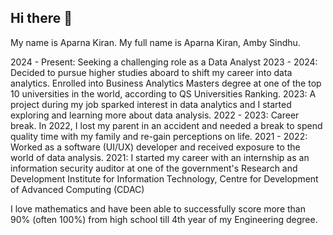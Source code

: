 ## Hi there 👋

My name is Aparna Kiran.
My full name is Aparna Kiran, Amby Sindhu.

2024 - Present: Seeking a challenging role as a Data Analyst 
2023 - 2024: Decided to pursue higher studies aboard to shift my career into data analytics. Enrolled into Business Analytics Masters degree at one of the top 10 universities in the world, according to QS Universities Ranking.
2023:  A project during my job sparked interest in data analytics and I started exploring and learning more about data analysis. 
2022 - 2023: Career break. In 2022, I lost my parent in an accident and needed a break to spend quality time with my family and re-gain perceptions on life.
2021 - 2022: Worked as a software (UI/UX) developer and received exposure to the world of data analysis.
2021: I started my career with an internship as an information security auditor at one of the government's Research and Development Institute for Information Technology, Centre for Development of Advanced Computing (CDAC)

I love mathematics and have been able to successfully score more than 90% (often 100%) from high school till 4th year of my Engineering degree.
<!--
**aparna-kiran/aparna-kiran** is a ✨ _special_ ✨ repository because its `README.md` (this file) appears on your GitHub profile.

Here are some ideas to get you started:

- 🔭 I’m currently working on ...
- 🌱 I’m currently learning ...
- 👯 I’m looking to collaborate on ...
- 🤔 I’m looking for help with ...
- 💬 Ask me about ...
- 📫 How to reach me: ...
- 😄 Pronouns: ...
- ⚡ Fun fact: ...
-->
